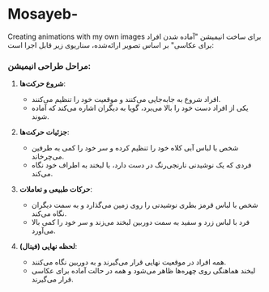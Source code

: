 # Mosayeb-
Creating animations with my own images
برای ساخت انیمیشن "آماده شدن افراد برای عکاسی" بر اساس تصویر ارائه‌شده، سناریوی زیر قابل اجرا است:

### مراحل طراحی انیمیشن:

1. **شروع حرکت‌ها**:
   - افراد شروع به جا‌به‌جایی می‌کنند و موقعیت خود را تنظیم می‌کنند.
   - یکی از افراد دست خود را بالا می‌برد، گویا به دیگران اشاره می‌کند که آماده شوند.

2. **جزئیات حرکت‌ها**:
   - شخص با لباس آبی کلاه خود را تنظیم کرده و سر خود را کمی به طرفین می‌چرخاند.
   - فردی که یک نوشیدنی نارنجی‌رنگ در دست دارد، با لبخند به اطراف خود نگاه می‌کند.

3. **حرکات طبیعی و تعاملات**:
   - شخص با لباس قرمز بطری نوشیدنی را روی زمین می‌گذارد و به سمت دیگران نگاه می‌کند.
   - فرد با لباس زرد و سفید به سمت دوربین لبخند می‌زند و سر خود را کمی بالا می‌آورد.

4. **لحظه نهایی (فینال)**:
   - همه افراد در موقعیت نهایی قرار می‌گیرند و به دوربین نگاه می‌کنند.
   - لبخند هماهنگی روی چهره‌ها ظاهر می‌شود و همه در حالت آماده برای عکاسی قرار می‌گیرند.
